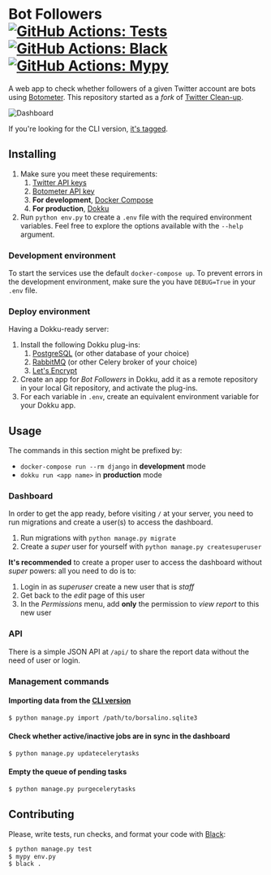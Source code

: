 # Bot Followers [![GitHub Actions: Tests](https://github.com/cuducos/bot-followers/workflows/Tests/badge.svg)]() [![GitHub Actions: Black](https://github.com/cuducos/bot-followers/workflows/Black/badge.svg)]() [![GitHub Actions: Mypy](https://github.com/cuducos/bot-followers/workflows/Mypy/badge.svg)]()

A web app to check whether followers of a given Twitter account are bots using [Botometer](https://botometer.iuni.iu.edu/). This repository started as a _fork_ of [Twitter
Clean-up](https://github.com/cuducos/twitter-cleanup).

![Dashboard](dashboard.png)

If you're looking for the CLI version, [it's tagged](https://github.com/cuducos/bot-followers/tree/cli).

## Installing

1. Make sure you meet these requirements:
    1. [Twitter API keys](https://developer.twitter.com/apps)
    1. [Botometer API key](https://market.mashape.com/OSoMe/botometer)
    1. **For development**, [Docker Compose](https://docs.docker.com/compose/)
    1. **For production**, [Dokku](http://dokku.viewdocs.io/dokku/)
1. Run `python env.py` to create a `.env` file with the required environment variables. Feel free to explore the options available with the `--help` argument.

### Development environment

To start the services use the default `docker-compose up`. To prevent errors in the development environment, make sure the you have `DEBUG=True` in your `.env` file.

### Deploy environment

Having a Dokku-ready server:

1. Install the following Dokku plug-ins:
    1. [PostgreSQL](https://github.com/dokku/dokku-postgres-plugin) (or other database of your choice)
    1. [RabbitMQ](https://github.com/dokku/dokku-rabbitmq-plugin) (or other Celery broker of your choice)
    1. [Let's Encrypt](https://github.com/dokku/dokku-letsencrypt)
1. Create an app for _Bot Followers_ in Dokku, add it as a remote repository in your local Git repository, and activate the plug-ins.
1. For each variable in `.env`, create an equivalent environment variable for your Dokku app.

## Usage

The commands in this section might be prefixed by:

* `docker-compose run --rm django` in **development** mode
* `dokku run <app name>` in **production** mode

### Dashboard

In order to get the app ready, before visiting `/` at your server, you need to run migrations and create a user(s) to access the dashboard.


1. Run migrations with `python manage.py migrate`
1. Create a _super_ user for yourself with `python manage.py createsuperuser`

**It's recommended** to create a proper user to access the dashboard without _super_ powers: all you need to do is to:

1. Login in as _superuser_ create a new user that is _staff_
2. Get back to the _edit_ page of this user
3. In the _Permissions_ menu, add **only** the permission to _view report_ to this new user

### API

There is a simple JSON API at `/api/` to share the report data without the need of user or login.

### Management commands

#### Importing data from the [CLI version](https://github.com/cuducos/bot-followers/tree/cli)

```bash
$ python manage.py import /path/to/borsalino.sqlite3
```

#### Check whether active/inactive jobs are in sync in the dashboard

```bash
$ python manage.py updatecelerytasks
```

#### Empty the queue of pending tasks

```bash
$ python manage.py purgecelerytasks
```

## Contributing

Please, write tests, run checks, and format your code with [Black](https://github.com/ambv/black):

```bash
$ python manage.py test
$ mypy env.py
$ black .
```
